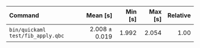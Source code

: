 | Command | Mean [s] | Min [s] | Max [s] | Relative |
|:---|---:|---:|---:|---:|
| `bin/quickaml test/fib_apply.qbc` | 2.008 ± 0.019 | 1.992 | 2.054 | 1.00 |
